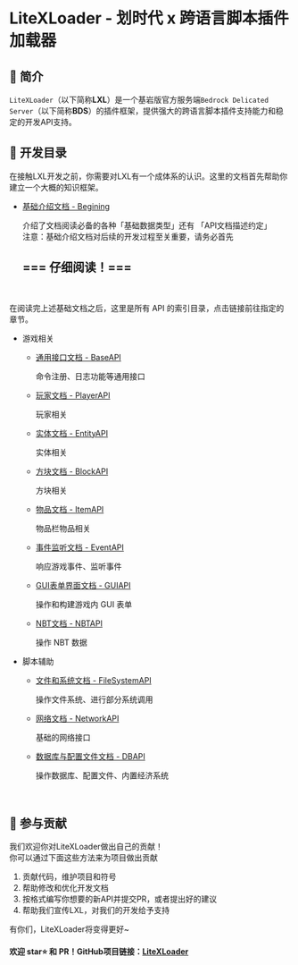# LiteXLoader - 划时代 x 跨语言脚本插件加载器

## 🎨 简介
`LiteXLoader`（以下简称**LXL**）是一个基岩版官方服务端`Bedrock Delicated Server`（以下简称**BDS**）的插件框架，提供强大的跨语言脚本插件支持能力和稳定的开发API支持。  

## 📕 开发目录

在接触LXL开发之前，你需要对LXL有一个成体系的认识。这里的文档首先帮助你建立一个大概的知识框架。

- [基础介绍文档 - Begining](Begining.md)

  介绍了文档阅读必备的各种「基础数据类型」还有 「API文档描述约定」   
  注意：基础介绍文档对后续的开发过程至关重要，请务必首先 

  ## ===  仔细阅读！===

<br>

在阅读完上述基础文档之后，这里是所有 API 的索引目录，点击链接前往指定的章节。

- 游戏相关

  - [通用接口文档 - BaseAPI](BaseApi.md)

    命令注册、日志功能等通用接口

  - [玩家文档 - PlayerAPI](PlayerApi.md)

    玩家相关

  - [实体文档 - EntityAPI](EntityApi.md)

    实体相关

  - [方块文档 - BlockAPI](BlockApi.md)

    方块相关

  - [物品文档 - ItemAPI](ItemApi.md)

    物品栏物品相关

  - [事件监听文档 - EventAPI](EventApi.md)

    响应游戏事件、监听事件

  - [GUI表单界面文档 - GUIAPI](GUIApi.md)

    操作和构建游戏内 GUI 表单

  - [NBT文档 - NBTAPI](NBTApi.md)

    操作 NBT 数据

- 脚本辅助

  - [文件和系统文档 - FileSystemAPI](FileSystemApi.md)

    操作文件系统、进行部分系统调用

  - [网络文档 - NetworkAPI](NetworkApi.md)

    基础的网络接口

  - [数据库与配置文件文档 - DBAPI](DBApi.md)

    操作数据库、配置文件、内置经济系统

<br>

## 🎁 参与贡献

我们欢迎你对LiteXLoader做出自己的贡献！  
你可以通过下面这些方法来为项目做出贡献

1. 贡献代码，维护项目和符号
2. 帮助修改和优化开发文档
3. 按格式编写你想要的新API并提交PR，或者提出好的建议
4. 帮助我们宣传LXL，对我们的开发给予支持

有你们，LiteXLoader将变得更好~

#### 欢迎 star⭐ 和 PR！GitHub项目链接：[LiteXLoader](https://github.com/LiteLDev/LiteXLoader)